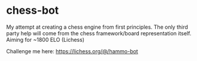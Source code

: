 # chess-bot
My attempt at creating a chess engine from first principles. The only third party help will come from the chess framework/board representation itself. Aiming for ~1800 ELO (Lichess)

Challenge me here: https://lichess.org/@/hammo-bot
